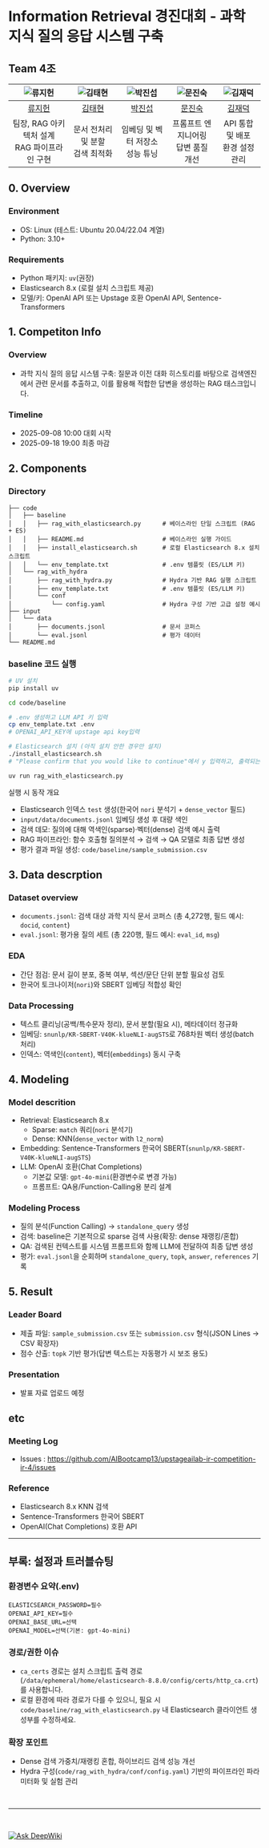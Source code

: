 # Information Retrieval 경진대회 - 과학 지식 질의 응답 시스템 구축
## Team 4조

| ![류지헌](https://avatars.githubusercontent.com/u/10584296?v=4) | ![김태현](https://avatars.githubusercontent.com/u/7031901?v=4) | ![박진섭](https://avatars.githubusercontent.com/u/208775216?v=4) | ![문진숙](https://avatars.githubusercontent.com/u/204665219?v=4) | ![김재덕](https://avatars.githubusercontent.com/u/33456585?v=4) |
| :--------------------------------------------------------------: | :--------------------------------------------------------------: | :--------------------------------------------------------------: | :--------------------------------------------------------------: | :--------------------------------------------------------------: |
|            [류지헌](https://github.com/mahomi)             |            [김태현](https://github.com/huefilm)             |            [박진섭](https://github.com/seob1504)             |            [문진숙](https://github.com/June3723)             |            [김재덕](https://github.com/ttcoaster)             |
|                   팀장, RAG 아키텍처 설계<br/>RAG 파이프라인 구현                   |                   문서 전처리 및 분할<br/>검색 최적화                   |                   임베딩 및 벡터 저장소<br/>성능 튜닝                   |                   프롬프트 엔지니어링<br/>답변 품질 개선                   |                   API 통합 및 배포<br/>환경 설정 관리                   |

## 0. Overview
### Environment
- OS: Linux (테스트: Ubuntu 20.04/22.04 계열)
- Python: 3.10+

### Requirements
- Python 패키지: `uv`(권장)
- Elasticsearch 8.x (로컬 설치 스크립트 제공)
- 모델/키: OpenAI API 또는 Upstage 호환 OpenAI API, Sentence-Transformers

## 1. Competiton Info

### Overview

- 과학 지식 질의 응답 시스템 구축: 질문과 이전 대화 히스토리를 바탕으로 검색엔진에서 관련 문서를 추출하고, 이를 활용해 적합한 답변을 생성하는 RAG 태스크입니다.

### Timeline

- 2025-09-08 10:00 대회 시작
- 2025-09-18 19:00 최종 마감

## 2. Components

### Directory

```
├── code
│   ├── baseline
│   │   ├── rag_with_elasticsearch.py      # 베이스라인 단일 스크립트 (RAG + ES)
│   │   ├── README.md                      # 베이스라인 실행 가이드
│   │   ├── install_elasticsearch.sh       # 로컬 Elasticsearch 8.x 설치 스크립트
│   │   └── env_template.txt               # .env 템플릿 (ES/LLM 키)
│   └── rag_with_hydra
│       ├── rag_with_hydra.py              # Hydra 기반 RAG 실행 스크립트
│       ├── env_template.txt               # .env 템플릿 (ES/LLM 키)
│       └── conf
│           └── config.yaml                # Hydra 구성 기반 고급 설정 예시
├── input
│   └── data
│       ├── documents.jsonl                # 문서 코퍼스
│       └── eval.jsonl                     # 평가 데이터
└── README.md
```

### baseline 코드 실행
```bash
# UV 설치
pip install uv

cd code/baseline

# .env 생성하고 LLM API 키 입력
cp env_template.txt .env
# OPENAI_API_KEY에 upstage api key입력

# Elasticsearch 설치 (아직 설치 안한 경우만 설치)
./install_elasticsearch.sh
# "Please confirm that you would like to continue"에서 y 입력하고, 출력되는 비빌번호를 .env에 입력할것.

uv run rag_with_elasticsearch.py
```

실행 시 동작 개요
- Elasticsearch 인덱스 `test` 생성(한국어 `nori` 분석기 + `dense_vector` 필드)
- `input/data/documents.jsonl` 임베딩 생성 후 대량 색인
- 검색 데모: 질의에 대해 역색인(sparse)·벡터(dense) 검색 예시 출력
- RAG 파이프라인: 함수 호출형 질의분석 → 검색 → QA 모델로 최종 답변 생성
- 평가 결과 파일 생성: `code/baseline/sample_submission.csv`


## 3. Data descrption

### Dataset overview
 - `documents.jsonl`: 검색 대상 과학 지식 문서 코퍼스 (총 4,272행, 필드 예시: `docid`, `content`)
 - `eval.jsonl`: 평가용 질의 세트 (총 220행, 필드 예시: `eval_id`, `msg`)

### EDA

- 간단 점검: 문서 길이 분포, 중복 여부, 섹션/문단 단위 분할 필요성 검토
- 한국어 토크나이저(`nori`)와 SBERT 임베딩 적합성 확인

### Data Processing

- 텍스트 클리닝(공백/특수문자 정리), 문서 분할(필요 시), 메타데이터 정규화
- 임베딩: `snunlp/KR-SBERT-V40K-klueNLI-augSTS`로 768차원 벡터 생성(batch 처리)
- 인덱스: 역색인(`content`), 벡터(`embeddings`) 동시 구축

## 4. Modeling

### Model descrition
- Retrieval: Elasticsearch 8.x
  - Sparse: `match` 쿼리(`nori` 분석기)
  - Dense: KNN(`dense_vector` with `l2_norm`)
- Embedding: Sentence-Transformers 한국어 SBERT(`snunlp/KR-SBERT-V40K-klueNLI-augSTS`)
- LLM: OpenAI 호환(Chat Completions)
  - 기본값 모델: `gpt-4o-mini`(환경변수로 변경 가능)
  - 프롬프트: QA용/Function-Calling용 분리 설계

### Modeling Process
- 질의 분석(Function Calling) → `standalone_query` 생성
- 검색: baseline은 기본적으로 sparse 검색 사용(확장: dense 재랭킹/혼합)
- QA: 검색된 컨텍스트를 시스템 프롬프트와 함께 LLM에 전달하여 최종 답변 생성
- 평가: `eval.jsonl`을 순회하며 `standalone_query`, `topk`, `answer`, `references` 기록

## 5. Result

### Leader Board

- 제출 파일: `sample_submission.csv` 또는 `submission.csv` 형식(JSON Lines → CSV 확장자)
- 점수 산출: `topk` 기반 평가(답변 텍스트는 자동평가 시 보조 용도)

### Presentation

- 발표 자료 업로드 예정

## etc

### Meeting Log

- Issues : https://github.com/AIBootcamp13/upstageailab-ir-competition-ir-4/issues

### Reference

- Elasticsearch 8.x KNN 검색
- Sentence-Transformers 한국어 SBERT
- OpenAI(Chat Completions) 호환 API

---

## 부록: 설정과 트러블슈팅

### 환경변수 요약(.env)
```
ELASTICSEARCH_PASSWORD=필수
OPENAI_API_KEY=필수
OPENAI_BASE_URL=선택
OPENAI_MODEL=선택(기본: gpt-4o-mini)
```

### 경로/권한 이슈
- `ca_certs` 경로는 설치 스크립트 출력 경로(`/data/ephemeral/home/elasticsearch-8.8.0/config/certs/http_ca.crt`)를 사용합니다.
- 로컬 환경에 따라 경로가 다를 수 있으니, 필요 시 `code/baseline/rag_with_elasticsearch.py` 내 Elasticsearch 클라이언트 생성부를 수정하세요.

### 확장 포인트
- Dense 검색 가중치/재랭킹 혼합, 하이브리드 검색 성능 개선
- Hydra 구성(`code/rag_with_hydra/conf/config.yaml`) 기반의 파이프라인 파라미터화 및 실험 관리

<br>

---

<br>

[![Ask DeepWiki](https://deepwiki.com/badge.svg)](https://deepwiki.com/AIBootcamp13/upstageailab-ir-competition-ir-4)
